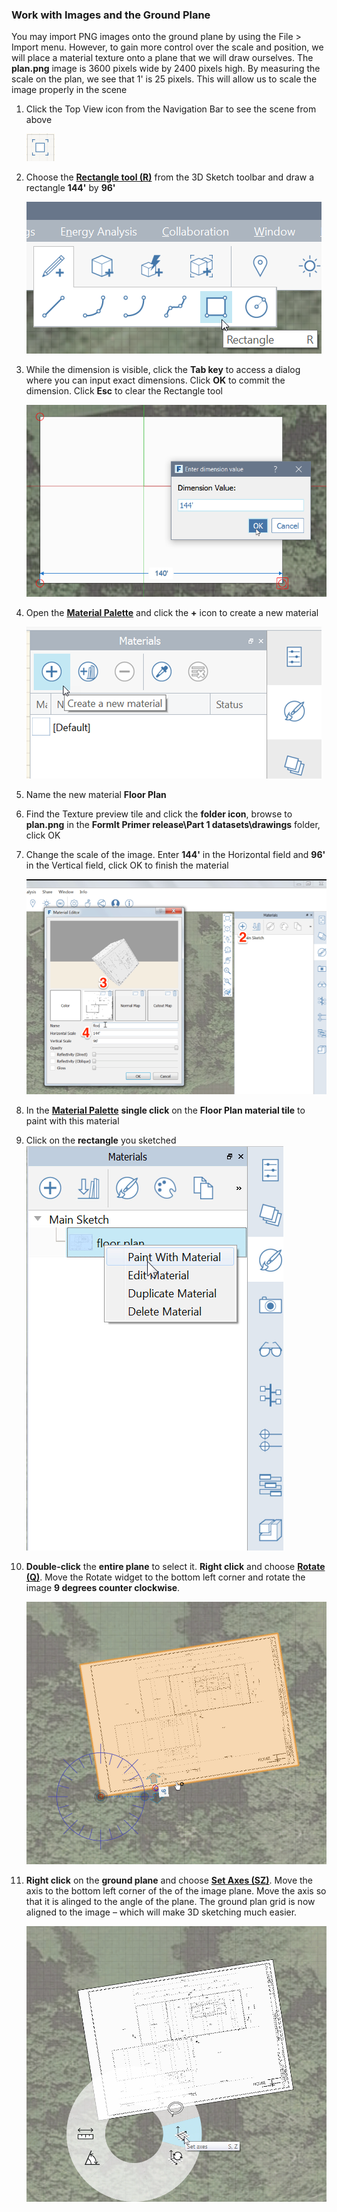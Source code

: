 ### Work with Images and the Ground Plane

You may import PNG images onto the ground plane by using the File &gt; Import menu. However, to gain more control over the scale and position, we will place a material texture onto a plane that we will draw ourselves. The **plan.png** image is 3600 pixels wide by 2400 pixels high. By measuring the scale on the plan, we see that 1' is 25 pixels. This will allow us to scale the image properly in the scene


1. Click the Top View icon from the Navigation Bar to see the scene from above

    ![](./images/TopView.png)    

2. Choose the [**Rectangle tool (R)**](../tool-library/rectangle-tool.md) from the 3D Sketch toolbar and draw a rectangle **144'** by **96'**

    ![](./images/rectangleToolbar.png)  

3. While the dimension is visible, click the **Tab key** to access a dialog where you can input exact dimensions. Click **OK** to commit the dimension. Click **Esc** to clear the Rectangle tool

    ![](./images/RectangleCanvas.png)

2. Open the [**Material Palette**](../formit-introduction/tool-bars.md) and click the **+** icon to create a new material

    ![](./images/NewMaterial.png)

3. Name the new material **Floor Plan**

4. Find the Texture preview tile and click the **folder icon**, browse to **plan.png** in the **FormIt Primer release\Part 1 datasets\drawings** folder, click OK

4. Change the scale of the image. Enter **144'** in the Horizontal field and **96'** in the Vertical field, click OK to finish the material

    ![](./images/8f0f2e11-ecfb-484d-94f6-0930c8ad7b20.png)

5. In the [**Material Palette**](../formit-introduction/tool-bars.md) **single click** on the **Floor Plan material tile** to paint with this material
6. Click on the **rectangle** you sketched
![](./images/ec9f4404-281a-4fb4-a104-e3dd92f67e62.png)

6. **Double-click** the **entire plane** to select it. **Right click** and choose [**Rotate (Q)**](../tool-library/placing-and-modifying-objects/rotate.md). Move the Rotate widget to the bottom left corner and rotate the image **9 degrees counter clockwise**.

    ![](./images/eab003c6-c95c-4003-9068-0eb43f41a263.png)

7. **Right click** on the **ground plane** and choose [**Set Axes (SZ)**](../tool-library/world-axes.md). Move the axis to the bottom left corner of the of the image plane. Move the axis so that it is alinged to the angle of the plane. The ground plan grid is now aligned to the image – which will make 3D sketching much easier.

    ![](./images/ed8afd35-af8a-4cf3-b3a7-71def22f9b2e.png)

